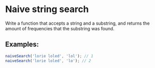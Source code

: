 # Naive string search

Write a function that accepts a string and a substring, and returns the amount of frequencies that the substring was found.

## Examples:

```js
naiveSearch('lorie loled', 'lol'); // 1
naiveSearch('lorie loled', 'lo'); // 2
```